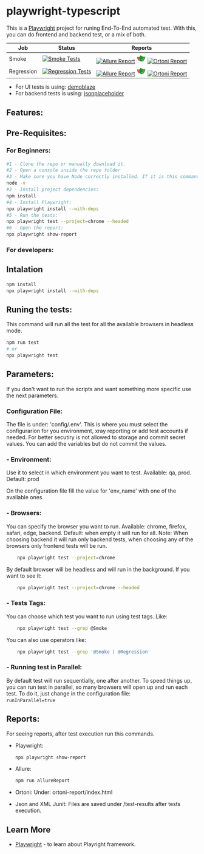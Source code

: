 # playwright-typescript

This is a [Playwright](https://playwright.dev/) project for runing End-To-End automated test. With this, you can do frontend and backend test, or a mix of both.

| Job        | Status  | Reports |
| ---------- | ------- | ------- |
| Smoke      | [![Smoke Tests](https://github.com/fifernandez/playwright-typescript/actions/workflows/smoke-tests.yml/badge.svg)](https://github.com/fifernandez/playwright-typescript/actions/workflows/smoke-tests.yml)                | [<img src="https://avatars.githubusercontent.com/u/5879127?s=200&v=4" width="25" alt="Allure Report"/>](https://fifernandez.github.io/playwright-typescript/smoke/allure) [<img src="https://raw.githubusercontent.com/devicons/devicon/master/icons/playwright/playwright-original.svg" width="25" alt="Playwright Report"/>](https://fifernandez.github.io/playwright-typescript/smoke/playwright) [<img src="https://cdn-icons-png.freepik.com/256/17258/17258058.png?semt=ais_hybrid" width="25" alt="Ortoni Report"/>](https://fifernandez.github.io/playwright-typescript/smoke/ortoni)            |
| Regression | [![Regression Tests](https://github.com/fifernandez/playwright-typescript/actions/workflows/regression-tests.yml/badge.svg)](https://github.com/fifernandez/playwright-typescript/actions/workflows/regression-tests.yml) | [<img src="https://avatars.githubusercontent.com/u/5879127?s=200&v=4" width="25" alt="Allure Report"/>](https://fifernandez.github.io/playwright-typescript/regression/allure) [<img src="https://raw.githubusercontent.com/devicons/devicon/master/icons/playwright/playwright-original.svg" width="25" alt="Playwright Report"/>](https://fifernandez.github.io/playwright-typescript/regression/playwright) [<img src="https://cdn-icons-png.freepik.com/256/17258/17258058.png?semt=ais_hybrid" width="25" alt="Ortoni Report"/>](https://fifernandez.github.io/playwright-typescript/regression/ortoni) |

- For UI tests is using: [demoblaze](https://www.demoblaze.com/)
- For backend tests is using: [jsonplaceholder](https://jsonplaceholder.typicode.com/)

## Features:

## Pre-Requisites:

### For Beginners:

```bash
#1 - Clone the repo or manually download it.
#2 - Open a console inside the repo folder
#3 - Make sure you have Node correctly installed. If it is this command should display your node version:
node -v
#3 - Install project dependencies:
npm install
#4 - Install Playwright:
npx playwright install --with-deps
#5 - Run the tests:
npx playwright test --project=chrome --headed
#6 - Open the report:
npx playwright show-report
```

### For developers:

## Intalation

```bash
npm install
npx playwright install --with-deps
```

## Runing the tests:

This command will run all the test for all the available browsers in headless mode.

```bash
npm run test
# or
npx playwright test
```

## Parameters:

If you don't want to run the scripts and want something more specific use the next parameters.

### Configuration File:

The file is under: 'config/.env'.
This is where you must select the configurarion for you environment, xray reporting or add test accounts if needed.
For better secutiry is not allowed to storage and commit secret values. You can add the variables but do not commit the values.

### - Environment:

Use it to select in which environment you want to test.
Available: qa, prod.
Default: prod

On the configuration file fill the value for 'env_name' with one of the available ones.

### - Browsers:

You can specify the browser you want to run.
Available: chrome, firefox, safari, edge, backend.
Default: when empty it will run for all.
Note: When choosing backend it will run only backend tests, when choosing any of the browsers only frontend tests will be run.

```bash
    npx playwright test --project=chrome
```

By default browser will be headless and will run in the background. If you want to see it:

```bash
    npx playwright test --project=chrome --headed
```

### - Tests Tags:

You can choose which test you want to run using test tags. Like:

```bash
    npx playwright test --grep @Smoke
```

You can also use operators like:

```bash
    npx playwright test --grep '@Smoke | @Regression'
```

### - Running test in Parallel:

By default test will run sequentially, one after another. To speed things up, you can run test in parallel, so many browsers will open up and run each test. To do it, just change in the configuration file:
`         runInParallel=true
    `

## Reports:

For seeing reports, after test execution run this commands.

- Playwright:

  ```bash
  npx playwright show-report
  ```

- Allure:

  ```bash
  npm run allureReport
  ```

- Ortoni:
  Under: ortoni-report/index.html

- Json and XML Junit:
  Files are saved under /test-results after tests execution.

## Learn More

- [Playwright](https://playwright.dev/) - to learn about Playright framework.
